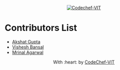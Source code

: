 <p align="center"><a href="https://www.codechefvit.com" target="_blank"><img src="https://s3.amazonaws.com/codechef_shared/sites/all/themes/abessive/logo-3.png" title="CodeChef-VIT" alt="Codechef-VIT"></a>
</p>

# Contributors List
* [Akshat Gupta](https://github.com/akshatvg)
* [Vishesh Bansal](https://github.com/VisheshBansal)
* [Mrinal Agarwal](https://github.com/mrinalxagarwal)

<p align="center">
	With :heart: by <a href="https://www.codechefvit.com" target="_blank">CodeChef-VIT</a>
</p>
